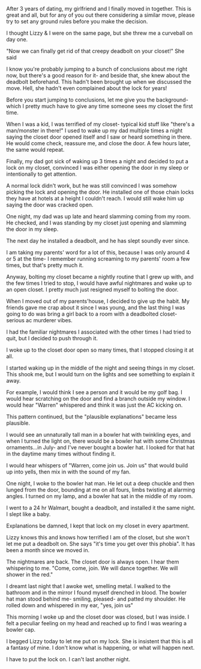 After 3 years of dating, my girlfriend and I finally moved in together. This is great and all, but for any of you out there considering a similar move, please try to set any ground rules before you make the decision.

I thought Lizzy & I were on the same page, but she threw me a curveball on day one.

"Now we can finally get rid of that creepy deadbolt on your closet!" She said

I know you're probably jumping to a bunch of conclusions about me right now, but there's a good reason for it- and beside that, she knew about the deadbolt beforehand. This hadn't been brought up when we discussed the move. Hell, she hadn't even complained about the lock for years!

Before you start jumping to conclusions, let me give you the background- which I pretty much have to give any time someone sees my closet the first time.

When I was a kid, I was terrified of my closet- typical kid stuff like "there's a man/monster in there!" I used to wake up my dad multiple times a night saying the closet door opened itself and I saw or heard something in there. He would come check, reassure me, and close the door. A few hours later, the same would repeat.

Finally, my dad got sick of waking up 3 times a night and decided to put a lock on my closet, convinced I was either opening the door in my sleep or intentionally to get attention.

A normal lock didn't work, but he was still convinced I was somehow picking the lock and opening the door. He installed one of those chain locks they have at hotels at a height I couldn't reach. I would still wake him up saying the door was cracked open.

One night, my dad was up late and heard slamming coming from my room. He checked, and I was standing by my closet just opening and slamming the door in my sleep.

The next day he installed a deadbolt, and he has slept soundly ever since.

I am taking my parents' word for a lot of this, because I was only around 4 or 5 at the time- I remember running screaming to my parents' room a few times, but that's pretty much it.

Anyway, bolting my closet became a nightly routine that I grew up with, and the few times I tried to stop, I would have awful nightmares and wake up to an open closet. I pretty much just resigned myself to bolting the door.

When I moved out of my parents'house, I decided to give up the habit. My friends gave me crap about it since I was young, and the last thing I was going to do was bring a girl back to a room with a deadbolted closet- serious ac murderer vibes.

I had the familiar nightmares I associated with the other times I had tried to quit, but I decided to push through it.

I woke up to the closet door open so many times, that I stopped closing it at all.

I started waking up in the middle of the night and seeing things in my closet. This shook me, but I would turn on the lights and see something to explain it away.

For example, I would think I see a person and it would be my golf bag. I would hear scratching on the door and find a branch outside my window. I would hear "Warren" whispered and think it was just the AC kicking on.

This pattern continued, but the "plausible explanations" became less plausible.

I would see an unnaturally tall man in a bowler hat with twinkling eyes, and when I turned the light on, there would be a bowler hat with some Christmas ornaments...in July- and I've never bought a bowler hat. I looked for that hat in the daytime many times without finding it.

I would hear whispers of "Warren, come join us. Join us" that would build up into yells, then mix in with the sound of my fan.

One night, I woke to the bowler hat man. He let out a deep chuckle and then lunged from the door, bounding at me on all fours, limbs twisting at alarming angles. I turned on my lamp, and a bowler hat sat in the middle of my room.

I went to a 24 hr Walmart, bought a deadbolt, and installed it the same night. I slept like a baby.

Explanations be damned, I kept that lock on my closet in every apartment.

Lizzy knows this and knows how terrified I am of the closet, but she won't let me put a deadbolt on. She says "it's time you get over this phobia". It has been a month since we moved in.

The nightmares are back. The closet door is always open. I hear them whispering to me. "Come, come, join. We will dance together. We will shower in the red."

I dreamt last night that I awoke wet, smelling metal. I walked to the bathroom and in the mirror I found myself drenched in blood. The bowler hat man stood behind me- smiling, pleased- and patted my shoulder. He rolled down and whispered in my ear, "yes, join us"

This morning I woke up and the closet door was closed, but I was inside. I felt a peculiar feeling on my head and reached up to find I was wearing a bowler cap.

I begged Lizzy today to let me put on my lock. She is insistent that this is all a fantasy of mine. I don't know what is happening, or what will happen next.

I have to put the lock on. I can't last another night.